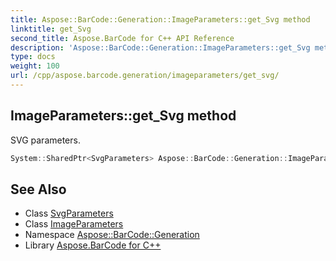 ```yaml
---
title: Aspose::BarCode::Generation::ImageParameters::get_Svg method
linktitle: get_Svg
second_title: Aspose.BarCode for C++ API Reference
description: 'Aspose::BarCode::Generation::ImageParameters::get_Svg method. SVG parameters in C++.'
type: docs
weight: 100
url: /cpp/aspose.barcode.generation/imageparameters/get_svg/
---
```

## ImageParameters::get_Svg method


SVG parameters.

```cpp
System::SharedPtr<SvgParameters> Aspose::BarCode::Generation::ImageParameters::get_Svg() const
```

## See Also

* Class [SvgParameters](../../svgparameters/)
* Class [ImageParameters](../)
* Namespace [Aspose::BarCode::Generation](../../)
* Library [Aspose.BarCode for C++](../../../)
